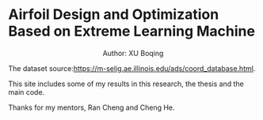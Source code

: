 # Airfoil Design and Optimization Based on Extreme Learning Machine
<center>Author: XU Boqing</center>

The dataset source:https://m-selig.ae.illinois.edu/ads/coord_database.html.

This site includes some of my results in this research, the thesis and the main code.

Thanks for my mentors, Ran Cheng and Cheng He.
